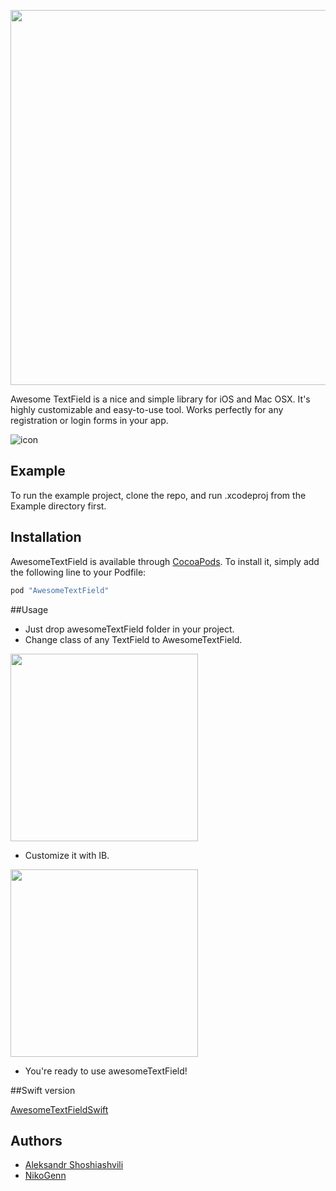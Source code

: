 <img src="http://nmaidanov.ru/awesometextfield/atext.png" width="600px"></img>

Awesome TextField is a nice and simple library for iOS and Mac OSX. It's highly customizable and easy-to-use tool. Works perfectly for any registration or login forms in your app. 

![icon](http://nmaidanov.ru/awesometextfield/afield.gif)

## Example

To run the example project, clone the repo, and run .xcodeproj from the Example directory first.

## Installation

AwesomeTextField is available through [CocoaPods](http://cocoapods.org). To install
it, simply add the following line to your Podfile:

```ruby
pod "AwesomeTextField"
```

##Usage
<em></em>

* Just drop awesomeTextField folder in your project.
* Change class of any TextField to AwesomeTextField.

<img src="http://nmaidanov.ru/awesometextfield/class.png" width="300px"></img>

* Customize it with IB.

<img src="http://nmaidanov.ru/awesometextfield/customize.png" width="300px"></img>


* You're ready to use awesomeTextField!

##Swift version
<em></em>

[AwesomeTextFieldSwift](https://github.com/aleksandrshoshiashvili/AwesomeTextFieldSwift)

## Authors
* [Aleksandr Shoshiashvili](https://github.com/aleksandrshoshiashvili)
* [NikoGenn](https://github.com/NikoGenn)

